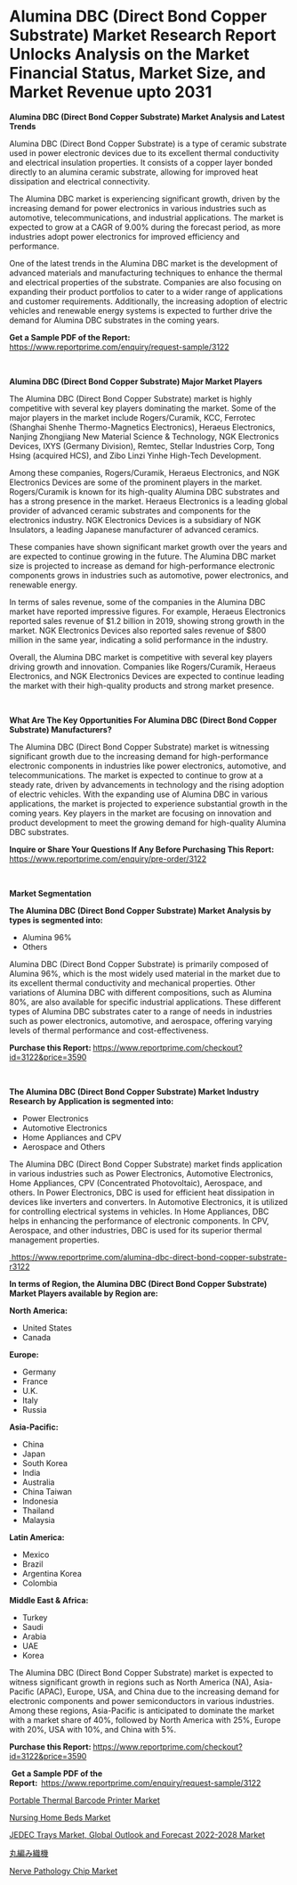 <p><h1>Alumina DBC (Direct Bond Copper Substrate) Market Research Report Unlocks Analysis on the Market Financial Status, Market Size, and Market Revenue upto 2031</h1></p><p><strong>Alumina DBC (Direct Bond Copper Substrate) Market Analysis and Latest Trends</strong></p>
<p><p>Alumina DBC (Direct Bond Copper Substrate) is a type of ceramic substrate used in power electronic devices due to its excellent thermal conductivity and electrical insulation properties. It consists of a copper layer bonded directly to an alumina ceramic substrate, allowing for improved heat dissipation and electrical connectivity.</p><p>The Alumina DBC market is experiencing significant growth, driven by the increasing demand for power electronics in various industries such as automotive, telecommunications, and industrial applications. The market is expected to grow at a CAGR of 9.00% during the forecast period, as more industries adopt power electronics for improved efficiency and performance.</p><p>One of the latest trends in the Alumina DBC market is the development of advanced materials and manufacturing techniques to enhance the thermal and electrical properties of the substrate. Companies are also focusing on expanding their product portfolios to cater to a wider range of applications and customer requirements. Additionally, the increasing adoption of electric vehicles and renewable energy systems is expected to further drive the demand for Alumina DBC substrates in the coming years.</p></p>
<p><strong>Get a Sample PDF of the Report:&nbsp;</strong> <a href="https://www.reportprime.com/enquiry/request-sample/3122">https://www.reportprime.com/enquiry/request-sample/3122</a></p>
<p>&nbsp;</p>
<p><strong>Alumina DBC (Direct Bond Copper Substrate) Major Market Players</strong></p>
<p><p>The Alumina DBC (Direct Bond Copper Substrate) market is highly competitive with several key players dominating the market. Some of the major players in the market include Rogers/Curamik, KCC, Ferrotec (Shanghai Shenhe Thermo-Magnetics Electronics), Heraeus Electronics, Nanjing Zhongjiang New Material Science & Technology, NGK Electronics Devices, IXYS (Germany Division), Remtec, Stellar Industries Corp, Tong Hsing (acquired HCS), and Zibo Linzi Yinhe High-Tech Development.</p><p>Among these companies, Rogers/Curamik, Heraeus Electronics, and NGK Electronics Devices are some of the prominent players in the market. Rogers/Curamik is known for its high-quality Alumina DBC substrates and has a strong presence in the market. Heraeus Electronics is a leading global provider of advanced ceramic substrates and components for the electronics industry. NGK Electronics Devices is a subsidiary of NGK Insulators, a leading Japanese manufacturer of advanced ceramics. </p><p>These companies have shown significant market growth over the years and are expected to continue growing in the future. The Alumina DBC market size is projected to increase as demand for high-performance electronic components grows in industries such as automotive, power electronics, and renewable energy.</p><p>In terms of sales revenue, some of the companies in the Alumina DBC market have reported impressive figures. For example, Heraeus Electronics reported sales revenue of $1.2 billion in 2019, showing strong growth in the market. NGK Electronics Devices also reported sales revenue of $800 million in the same year, indicating a solid performance in the industry.</p><p>Overall, the Alumina DBC market is competitive with several key players driving growth and innovation. Companies like Rogers/Curamik, Heraeus Electronics, and NGK Electronics Devices are expected to continue leading the market with their high-quality products and strong market presence.</p></p>
<p>&nbsp;</p>
<p><strong>What Are The Key Opportunities For Alumina DBC (Direct Bond Copper Substrate) Manufacturers?</strong></p>
<p><p>The Alumina DBC (Direct Bond Copper Substrate) market is witnessing significant growth due to the increasing demand for high-performance electronic components in industries like power electronics, automotive, and telecommunications. The market is expected to continue to grow at a steady rate, driven by advancements in technology and the rising adoption of electric vehicles. With the expanding use of Alumina DBC in various applications, the market is projected to experience substantial growth in the coming years. Key players in the market are focusing on innovation and product development to meet the growing demand for high-quality Alumina DBC substrates.</p></p>
<p><strong>Inquire or Share Your Questions If Any Before Purchasing This Report:</strong> <a href="https://www.reportprime.com/enquiry/pre-order/3122">https://www.reportprime.com/enquiry/pre-order/3122</a></p>
<p>&nbsp;</p>
<p><strong>Market Segmentation</strong></p>
<p><strong>The Alumina DBC (Direct Bond Copper Substrate) Market Analysis by types is segmented into:</strong></p>
<p><ul><li>Alumina 96%</li><li>Others</li></ul></p>
<p><p>Alumina DBC (Direct Bond Copper Substrate) is primarily composed of Alumina 96%, which is the most widely used material in the market due to its excellent thermal conductivity and mechanical properties. Other variations of Alumina DBC with different compositions, such as Alumina 80%, are also available for specific industrial applications. These different types of Alumina DBC substrates cater to a range of needs in industries such as power electronics, automotive, and aerospace, offering varying levels of thermal performance and cost-effectiveness.</p></p>
<p><strong>Purchase this Report:&nbsp;</strong><a href="https://www.reportprime.com/checkout?id=3122&price=3590">https://www.reportprime.com/checkout?id=3122&price=3590</a></p>
<p>&nbsp;</p>
<p><strong>The Alumina DBC (Direct Bond Copper Substrate) Market Industry Research by Application is segmented into:</strong></p>
<p><ul><li>Power Electronics</li><li>Automotive Electronics</li><li>Home Appliances and CPV</li><li>Aerospace and Others</li></ul></p>
<p><p>The Alumina DBC (Direct Bond Copper Substrate) market finds application in various industries such as Power Electronics, Automotive Electronics, Home Appliances, CPV (Concentrated Photovoltaic), Aerospace, and others. In Power Electronics, DBC is used for efficient heat dissipation in devices like inverters and converters. In Automotive Electronics, it is utilized for controlling electrical systems in vehicles. In Home Appliances, DBC helps in enhancing the performance of electronic components. In CPV, Aerospace, and other industries, DBC is used for its superior thermal management properties.</p></p>
<p><a href="https://www.reportprime.com/alumina-dbc-direct-bond-copper-substrate-r3122">&nbsp;https://www.reportprime.com/alumina-dbc-direct-bond-copper-substrate-r3122</a></p>
<p><strong>In terms of Region, the Alumina DBC (Direct Bond Copper Substrate) Market Players available by Region are:</strong></p>
<p>
    <p> <strong> North America: </strong>
        <ul>
            <li>United States</li>
            <li>Canada</li>
        </ul>
        </p> 
    <p> <strong> Europe: </strong>
        <ul>
            <li>Germany</li>
            <li>France</li>
            <li>U.K.</li>
            <li>Italy</li>
            <li>Russia</li>
        </ul>
        </p> 
    <p> <strong> Asia-Pacific: </strong>
        <ul>
            <li>China</li>
            <li>Japan</li>
            <li>South Korea</li>
            <li>India</li>
            <li>Australia</li>
            <li>China Taiwan</li>
            <li>Indonesia</li>
            <li>Thailand</li>
            <li>Malaysia</li>
        </ul>
        </p> 
    <p> <strong> Latin America: </strong>
        <ul>
            <li>Mexico</li>
            <li>Brazil</li>
            <li>Argentina Korea</li>
            <li>Colombia</li>
        </ul>
        </p> 
    <p> <strong> Middle East & Africa: </strong>
        <ul>
            <li>Turkey</li>
            <li>Saudi</li>
            <li>Arabia</li>
            <li>UAE</li>
            <li>Korea</li>
        </ul>
    </p>
    </p>
<p><p>The Alumina DBC (Direct Bond Copper Substrate) market is expected to witness significant growth in regions such as North America (NA), Asia-Pacific (APAC), Europe, USA, and China due to the increasing demand for electronic components and power semiconductors in various industries. Among these regions, Asia-Pacific is anticipated to dominate the market with a market share of 40%, followed by North America with 25%, Europe with 20%, USA with 10%, and China with 5%.</p></p>
<p><strong>Purchase this Report: </strong><a href="https://www.reportprime.com/checkout?id=3122&price=3590">https://www.reportprime.com/checkout?id=3122&price=3590</a></p>
<p>&nbsp;<strong>Get a Sample PDF of the Report:&nbsp;&nbsp;</strong><a href="https://www.reportprime.com/enquiry/request-sample/3122">https://www.reportprime.com/enquiry/request-sample/3122</a></p>
<p><strong></strong></p>
<p><p><a href="https://medium.com/@alanpeterson1911/portable-thermal-barcode-printer-market-size-by-type-direct-thermal-thermal-transfer-by-product-885ddbfa4508">Portable Thermal Barcode Printer Market</a></p><p><a href="https://issuu.com/reportprime-2/docs/nursing-home-beds-market-size-2030.pptx">Nursing Home Beds Market</a></p><p><a href="https://www.linkedin.com/pulse/jedec-trays-market-global-outlook-forecast-2022-2028-trends-kfmee">JEDEC Trays Market, Global Outlook and Forecast 2022-2028 Market</a></p><p><a href="https://github.com/LeoraEber/Market-Research-Report-List-1/blob/main/896702929750.md">丸編み織機</a></p><p><a href="https://github.com/ajohirul8010/Market-Research-Report-List-1/blob/main/nerve-pathology-chip-market.md">Nerve Pathology Chip Market</a></p></p>